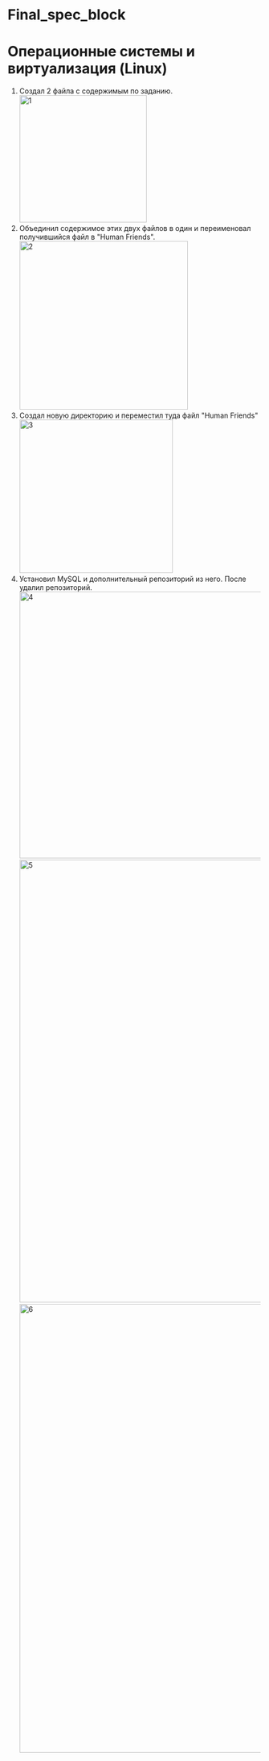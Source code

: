 # Final_spec_block

# Операционные системы и виртуализация (Linux)
1. Создал 2 файла с содержимым по заданию.
   <img width="253" alt="1" src="https://github.com/Qodrew/Final_spec_block/assets/120235371/444216c4-0001-45fa-8e9f-2b7d7cdcda17">
3. Объединил содержимое этих двух файлов в один и переименовал получившийся файл в "Human Friends".
   <img width="335" alt="2" src="https://github.com/Qodrew/Final_spec_block/assets/120235371/47fd3622-40f7-4999-b3e0-7f76880d2982">
4. Создал новую директорию и переместил туда файл "Human Friends"
   <img width="305" alt="3" src="https://github.com/Qodrew/Final_spec_block/assets/120235371/ccd9646e-a983-46f0-82cb-b9f8083d23cc">
5. Установил MySQL и дополнительный репозиторий из него. После удалил репозиторий.
   <img width="530" alt="4" src="https://github.com/Qodrew/Final_spec_block/assets/120235371/e94fd4f7-d724-4c50-a29c-19913a9b8065">
   <img width="880" alt="5" src="https://github.com/Qodrew/Final_spec_block/assets/120235371/bb590ad7-7ebe-4516-96c8-31d0d2694806">
   <img width="892" alt="6" src="https://github.com/Qodrew/Final_spec_block/assets/120235371/e2154862-0635-4f4b-9b4a-795c071a3b5b">

